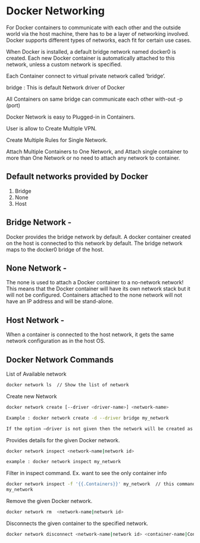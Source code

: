 
# Docker Networking 

For Docker containers to communicate with each other and the outside world via the host machine, there has to be a layer of networking involved. Docker supports different types of networks, each fit for certain use cases.

When Docker is installed, a default bridge network named  docker0 is created. Each new Docker container is automatically attached to this network, unless a custom network is specified.

Each Container connect to virtual private network called ‘bridge’.

bridge : This is default Network driver of Docker

All Containers on same bridge can communicate each other with-out -p (port)

Docker Network is easy to Plugged-in in Containers.

User is allow to Create Multiple VPN.

Create Multiple Rules for Single Network.

Attach Multiple Containers to One Network, and Attach single container to more than One Network or no need to attach any network to container.

##  Default networks provided by Docker
  1. Bridge 
  2. None 
  2. Host 

## Bridge Network - 
Docker provides the bridge network by default. A docker container created on the host is connected to this network by default. The bridge network maps to the docker0 bridge of the host.

## None Network - 
The none is used to attach a Docker container to a no-network network! This means that the Docker container will have its own network stack but it will not be configured. Containers attached to the none network will not have an IP address and will be stand-alone. 

## Host Network - 
When a container is connected to the host network, it gets the same network configuration as in the host OS.

## Docker Network Commands  

List of Available network 
```sh
docker network ls  // Show the list of network 
```

Create new Network 
```sh
docker network create [--driver <driver-name>] <network-name> 

Example : docker network create -d --driver bridge my_network 

If the option –driver is not given then the network will be created as a bridge network. Else, the specified driver will be used.

```
Provides details for the given Docker network. 
```sh
docker network inspect <network-name|network id>

example : docker network inspect my_network
```

Filter in inspect command. Ex. want to see the only container info 

```sh
docker network inspect -f '{{.Containers}}' my_network  // this command will give the information of only container running on 
my_network 
```

Remove the given Docker network. 

```sh
docker network rm  <network-name|network id>
```

Disconnects the given container to the specified network.

```sh
docker network disconnect <network-name|network id> <container-name|Container ID>
```
